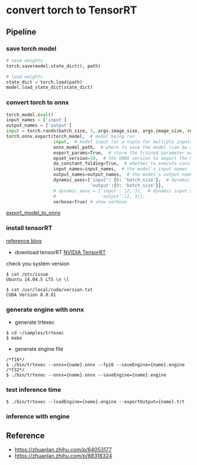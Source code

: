 
# convert torch to TensorRT


## Pipeline

### save torch model

```python
# save weights
torch.save(model.state_dict(), path)

# load weights
state_dict = torch.load(path)
model.load_state_dict(state_dict)
```

### convert torch to onnx
```python
torch_model.eval()
input_names = ['input']
output_names = ['output']
input = torch.randn(batch_size, 3, args.image_size, args.image_size, requires_grad=True, device=device)
torch.onnx.export(torch_model,  # model being run
                  input,  # model input (or a tuple for multiple inputs)
                  onnx_model_path,  # where to save the model (can be a file or file-like object)
                  export_params=True,  # store the trained parameter weights inside the model file
                  opset_version=10,  # the ONNX version to export the model to
                  do_constant_folding=True,  # whether to execute constant folding for optimization
                  input_names=input_names,  # the model's input names
                  output_names=output_names,  # the model's output names
                  dynamic_axes={'input': {0: 'batch_size'},  # dynamic batch_size
                                'output':{0: 'batch_size'}},
                  # dynamic_axes = {'input': [2, 3],  # dynamic input shape
                  #                 'output':[2, 3]},
                  verbose=True) # show verbose
```
[export_model_to_onnx](./export_model_to_onnx.py)


### install tensorRT
[reference blog](https://zhuanlan.zhihu.com/p/64053177)
* download tensorRT
    [NVIDIA TensorRT](https://developer.nvidia.com/tensorrt)

check you system version
```shell script
$ cat /etc/issue
Ubuntu 14.04.5 LTS \n \l
 
$ cat /usr/local/cuda/version.txt
CUDA Version 8.0.61
```


### generate engine with onnx

* generate trtexec
```shell script
$ cd ~/samples/trtexec
$ make
```

* generate engine file
```shell script
/*f16*/
$ ./bin/trtexec --onnx={name}.onnx --fp16 --saveEngine={name}.engine
/*f32*/
$ ./bin/trtexec --onnx={name}.onnx --saveEngine={name}.engine

```
### test inference time 
```shell script
$ ./bin/trtexec --loadEngine={name}.engine --exportOutput={name}.trt
```

### inference with engine


## Reference 
* <https://zhuanlan.zhihu.com/p/64053177>
* <https://zhuanlan.zhihu.com/p/88318324>
